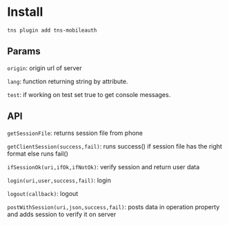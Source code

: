 # Install
```
tns plugin add tns-mobileauth
```

## Params
`origin`: origin url of server

`lang`: function returning string by attribute.

`test`: if working on test set true to get console messages.

## API

`getSessionFile`: returns session file from phone

`getClientSession(success,fail)`: runs success() if session file has the right format else runs fail()

`ifSessionOk(uri,ifOk,ifNotOk)`: verify session and return user data

`login(uri,user,success,fail)`: login

`logout(callback)`: logout

`postWithSession(uri,json,success,fail)`: posts data in operation property and adds session to verify it on server
